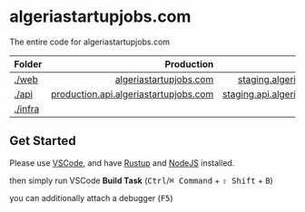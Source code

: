 # algeriastartupjobs.com

The entire code for algeriastartupjobs.com

| **Folder**         |                                                                         **Production** |                                                                      **Staging** |
| :----------------- | -------------------------------------------------------------------------------------: | -------------------------------------------------------------------------------: |
| [./web](./web)     |                               [algeriastartupjobs.com](https://algeriastartupjobs.com) |         [staging.algeriastartupjobs.com](https://staging.algeriastartupjobs.com) |
| [./api](./api)     | [production.api.algeriastartupjobs.com](https://production.api.algeriastartupjobs.com) | [staging.api.algeriastartupjobs.com](https://staging.api.algeriastartupjobs.com) |
| [./infra](./infra) |                                                                                        |                                                                                  |

## Get Started

Please use [VSCode](https://code.visualstudio.com/), and have [Rustup](https://rustup.rs/) and [NodeJS](https://nodejs.org/) installed.

then simply run VSCode **Build Task** (<kbd>Ctrl</kbd>/<kbd>⌘ Command</kbd> + <kbd>⇧ Shift</kbd> + <kbd>B</kbd>)

you can additionally attach a debugger (<kbd>F5</kbd>)
